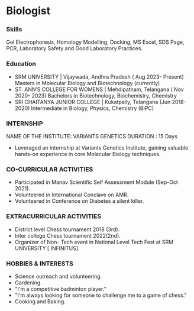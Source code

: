 # Biologist

### Skills 
Gel Electrophoresis, Homology Modelling, Docking, MS Excel, SDS Page, PCR, Laboratory Safety and Good Laboratory Practices.

### Education
- SRM UNIVERSITY | Vijaywada, Andhra Pradesh ( Aug 2023- Present)
Masters in Molecular Biology and Biotechnology (currently)
- ST. ANN’S COLLEGE FOR WOMENS | Mehdipatnam, Telangana ( Nov 2020- 2023)
Bachelors in Biotechnology, Biochemistry, Chemistry
- SRI CHAITANYA JUNIOR COLLEGE | Kukatpally, Telangana (Jun 2018- 2020)
Intermediate in Biology, Physics, Chemistry (BiPC)

 ### INTERNSHIP
 NAME OF THE INSTITUTE: VARIANTS GENETICS
 DURATION : 15 Days
 - Leveraged an internship at Variants Genetics Institute, gaining valuable hands-on experience in core
 Molecular Biology techniques.

 ### CO-CURRICULAR ACTIVITIES
 - Participated in Manav Scientific Self Assessment Module (Sep-Oct 2021).
 - Volunteered in International Conclave on AMR.
 - Volunteered in Conference on Diabetes a silent killer.

 ### EXTRACURRICULAR ACTIVITIES
 - District level Chess tournament 2018 (3rd).
 - Inter college Chess tournament 2022(2nd).
 - Organizer of Non- Tech event in National Level Tech Fest at SRM UNIVERSITY [ INFINITUS].

 ### HOBBIES & INTERESTS
 - Science outreach and volunteering.
 - Gardening.
 - "I'm a competitive badminton player.”
 - "I'm always looking for someone to challenge me to a game of chess."
 - Cooking and Baking.
 
 
